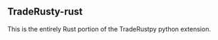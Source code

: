 TradeRusty-rust
---------------

This is the entirely Rust portion of the TradeRustpy python extension.
